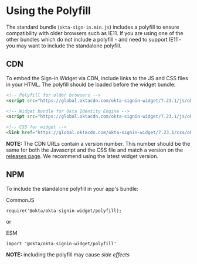 # Using the Polyfill

The standard bundle (`okta-sign-in.min.js`) includes a polyfill to ensure compatibility with older browsers such as IE11. If you are using one of the other bundles which do not include a polyfill - and need to support IE11 - you may want to include the standalone polyfill.

## CDN

To embed the Sign-in Widget via CDN, include links to the JS and CSS files in your HTML. The polyfill should be loaded before the widget bundle:


```html
<!-- Polyfill for older browsers -->
<script src="https://global.oktacdn.com/okta-signin-widget/7.23.1/js/okta-sign-in.polyfill.min.js" type="text/javascript" integrity="sha384-QzQIGwIndxyBdHRQOwgjmQJLod6LRMchZyYg7RUq8FUECvPvreqauQhkU2FF9EGD" crossorigin="anonymous"></script>

<!-- Widget bundle for Okta Identity Engine -->
<script src="https://global.oktacdn.com/okta-signin-widget/7.23.1/js/okta-sign-in.oie.min.js" type="text/javascript" integrity="sha384-RrJLS/FOxqAVvh6IwJpAhyGDrLbQfKqDHhTT2esPeLYAynjLkp98dMahVNsAqln1" crossorigin="anonymous"></script>

<!-- CSS for widget -->
<link href="https://global.oktacdn.com/okta-signin-widget/7.23.1/css/okta-sign-in.min.css" type="text/css" rel="stylesheet" integrity="sha384-4MFLFWndyGkfT8NgzmoJbWDD4YjzbMANE7ncx/sqPLBTkSqnrgFzjaQ0r8PewThU" crossorigin="anonymous" />
```

**NOTE:** The CDN URLs contain a version number. This number should be the same for both the Javascript and the CSS file and match a version on the [releases page](https://github.com/okta/okta-signin-widget/releases). We recommend using the latest widget version.

## NPM

To include the standalone polyfill in your app's bundle:

CommonJS
```
require('@okta/okta-signin-widget/polyfill);
```

or

ESM
```
import '@okta/okta-signin-widget/polyfill'
```

**NOTE:** including the polyfill may cause *side effects*
